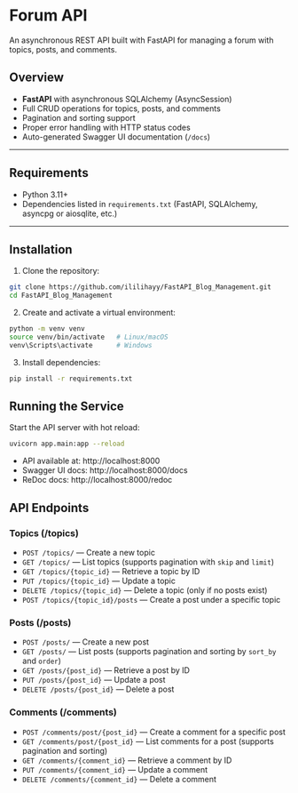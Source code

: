 # Forum API

An asynchronous REST API built with FastAPI for managing a forum with topics, posts, and comments.

## Overview

- **FastAPI** with asynchronous SQLAlchemy (AsyncSession)
- Full CRUD operations for topics, posts, and comments
- Pagination and sorting support
- Proper error handling with HTTP status codes
- Auto-generated Swagger UI documentation (`/docs`)

---

## Requirements

- Python 3.11+
- Dependencies listed in `requirements.txt` (FastAPI, SQLAlchemy, asyncpg or aiosqlite, etc.)

---

## Installation

1. Clone the repository:

```bash
git clone https://github.com/ililihayy/FastAPI_Blog_Management.git
cd FastAPI_Blog_Management
```

2. Create and activate a virtual environment:

```bash
python -m venv venv
source venv/bin/activate   # Linux/macOS
venv\Scripts\activate      # Windows
```

3. Install dependencies:

```bash
pip install -r requirements.txt
```

## Running the Service

Start the API server with hot reload:

```bash
uvicorn app.main:app --reload
```

- API available at: http://localhost:8000
- Swagger UI docs: http://localhost:8000/docs
- ReDoc docs: http://localhost:8000/redoc

## API Endpoints

### Topics (/topics)

- `POST /topics/` — Create a new topic
- `GET /topics/` — List topics (supports pagination with `skip` and `limit`)
- `GET /topics/{topic_id}` — Retrieve a topic by ID
- `PUT /topics/{topic_id}` — Update a topic
- `DELETE /topics/{topic_id}` — Delete a topic (only if no posts exist)
- `POST /topics/{topic_id}/posts` — Create a post under a specific topic

### Posts (/posts)

- `POST /posts/` — Create a new post
- `GET /posts/` — List posts (supports pagination and sorting by `sort_by` and `order`)
- `GET /posts/{post_id}` — Retrieve a post by ID
- `PUT /posts/{post_id}` — Update a post
- `DELETE /posts/{post_id}` — Delete a post

### Comments (/comments)

- `POST /comments/post/{post_id}` — Create a comment for a specific post
- `GET /comments/post/{post_id}` — List comments for a post (supports pagination and sorting)
- `GET /comments/{comment_id}` — Retrieve a comment by ID
- `PUT /comments/{comment_id}` — Update a comment
- `DELETE /comments/{comment_id}` — Delete a comment
